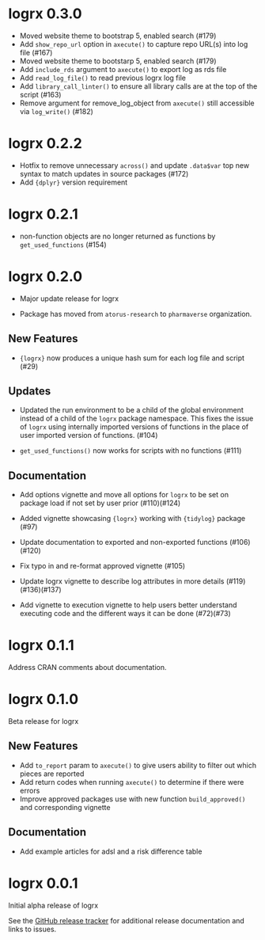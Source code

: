 
# logrx 0.3.0

- Moved website theme to bootstrap 5, enabled search (#179)
- Add `show_repo_url` option in `axecute()` to capture repo URL(s) into log file (#167)
- Moved website theme to bootstarp 5, enabled search (#179)
- Add `include_rds` argument to `axecute()` to export log as rds file
- Add `read_log_file()` to read previous logrx log file
- Add `library_call_linter()` to ensure all library calls are at the top of the script (#163)
- Remove argument for remove_log_object from `axecute()` still accessible via `log_write()` (#182)

# logrx 0.2.2

 - Hotfix to remove unnecessary `across()` and update `.data$var` top new syntax to match updates in source packages (#172)
 - Add `{dplyr}` version requirement

# logrx 0.2.1

 - non-function objects are no longer returned as functions by `get_used_functions` (#154)

# logrx 0.2.0

 - Major update release for logrx
 
 - Package has moved from `atorus-research` to `pharmaverse` organization.


## New Features 

  - `{logrx}` now produces a unique hash sum for each log file and script (#29)

## Updates

  - Updated the run environment to be a child of the global environment instead of a child of the `logrx` package namespace.  This fixes the issue of `logrx` using internally imported versions of functions in the place of user imported version of functions. (#104)
  
  - `get_used_functions()` now works for scripts with no functions (#111)

## Documentation

  - Add options vignette and move all options for `logrx` to be set on package load if not set by user prior (#110)(#124)

  - Added vignette showcasing `{logrx}` working with `{tidylog}` package (#97)
  
  - Update documentation to exported and non-exported functions (#106)(#120)

  - Fix typo in and re-format approved vignette (#105)

  - Update logrx vignette to describe log attributes in more details (#119)(#136)(#137)

  - Add vignette to execution vignette to help users better understand executing code and the different ways it can be done (#72)(#73)

# logrx 0.1.1

Address CRAN comments about documentation.

# logrx 0.1.0

Beta release for logrx 

## New Features 

  - Add `to_report` param to `axecute()` to give users ability to filter out which pieces are reported
  - Add return codes when running `axecute()` to determine if there were errors
  - Improve approved packages use with new function `build_approved()` and corresponding vignette

## Documentation

  - Add example articles for adsl and a risk difference table

# logrx 0.0.1

Initial alpha release of logrx

See the [GitHub release tracker](https://github.com/pharmaverse/logrx/releases) for additional release documentation and links to issues. 
